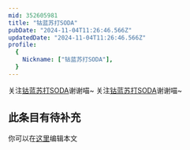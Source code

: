 ```yaml
---
mid: 352605981
title: "钴蓝苏打SODA"
pubDate: "2024-11-04T11:26:46.566Z"
updatedDate: "2024-11-04T11:26:46.566Z"
profile:
  {
    Nickname: ["钴蓝苏打SODA"],
  }
---
```


关注[钴蓝苏打SODA](https://space.bilibili.com/352605981)谢谢喵~ 关注[钴蓝苏打SODA](https://space.bilibili.com/352605981)谢谢喵~

## 此条目有待补充
你可以在[这里](https://github.com/Yuhanawa/VTuber.ICU-Content/edit/master/v/钴蓝苏打SODA/index.md)编辑本文
